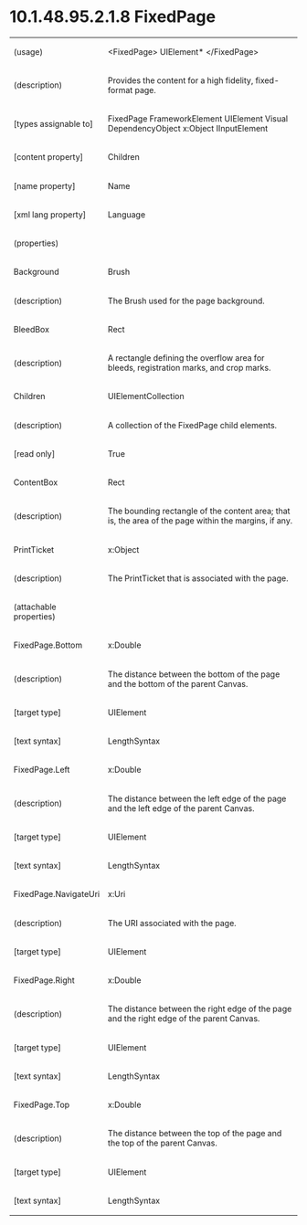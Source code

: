 <html dir="LTR" xmlns:mshelp="http://msdn.microsoft.com/mshelp" xmlns:ddue="http://ddue.schemas.microsoft.com/authoring/2003/5" xmlns:xlink="http://www.w3.org/1999/xlink" xmlns:tool="http://www.microsoft.com/tooltip"><body><input type="hidden" id="userDataCache" class="userDataStyle"><input type="hidden" id="hiddenScrollOffset"><img id="dropDownImage" style="display:none; height:0; width:0;" src="../local/drpdown.gif"><img id="dropDownHoverImage" style="display:none; height:0; width:0;" src="../local/drpdown_orange.gif"><img id="collapseImage" style="display:none; height:0; width:0;" src="../local/collapse.gif"><img id="expandImage" style="display:none; height:0; width:0;" src="../local/exp.gif"><img id="collapseAllImage" style="display:none; height:0; width:0;" src="../local/collall.gif"><img id="expandAllImage" style="display:none; height:0; width:0;" src="../local/expall.gif"><img id="copyImage" style="display:none; height:0; width:0;" src="../local/copycode.gif"><img id="copyHoverImage" style="display:none; height:0; width:0;" src="../local/copycodeHighlight.gif"><div id="header"><h1 class="heading">10.1.48.95.2.1.8 FixedPage</h1></div><div id="mainSection"><div id="mainBody"><div id="allHistory" class="saveHistory" onsave="saveAll()" onload="loadAll()"></div>
			<div id="sectionSection0" class="section" name="collapseableSection"><content xmlns="http://ddue.schemas.microsoft.com/authoring/2003/5" xmlns:wsd="http://wsdev.schemas.microsoft.com/authoring/2008/2" xmlns:msxsl="urn:schemas-microsoft-com:xslt" xmlns:script="urn:script" xmlns:build="urn:build">
				</content></div><div id="sectionSection1" class="section" name="collapseableSection"><content xmlns="http://ddue.schemas.microsoft.com/authoring/2003/5" xmlns:wsd="http://wsdev.schemas.microsoft.com/authoring/2008/2" xmlns:msxsl="urn:schemas-microsoft-com:xslt" xmlns:script="urn:script" xmlns:build="urn:build">
					<p xmlns=""><b></b></p><table class="ProtocolAuthoredTable" xmlns=""><tr>
								<td>
									<p>(usage)</p>
								</td>
								<td>
									<p>&lt;FixedPage&gt; UIElement* &lt;/FixedPage&gt;</p>
								</td>
							</tr><tr>
							<td>
								<p>(description)</p>
							</td>
							<td>
								<p>Provides the content for a high fidelity, fixed-format page.</p>
							</td>
						</tr><tr>
							<td>
								<p>[types assignable to]</p>
							</td>
							<td>
								<p>FixedPage FrameworkElement UIElement Visual DependencyObject x:Object IInputElement</p>
							</td>
						</tr><tr>
							<td>
								<p>[content property]</p>
							</td>
							<td>
								<p>Children</p>
							</td>
						</tr><tr>
							<td>
								<p>[name property]</p>
							</td>
							<td>
								<p>Name</p>
							</td>
						</tr><tr>
							<td>
								<p>[xml lang property]</p>
							</td>
							<td>
								<p>Language</p>
							</td>
						</tr><tr>
							<td>
								<p>(properties)</p>
							</td>
							<td>
							</td>
						</tr><tr>
							<td>
								<p>Background</p>
							</td>
							<td>
								<p>Brush</p>
							</td>
						</tr><tr>
							<td>
								<p>(description)</p>
							</td>
							<td>
								<p>The Brush used for the page background. </p>
							</td>
						</tr><tr>
							<td>
								<p>BleedBox</p>
							</td>
							<td>
								<p>Rect</p>
							</td>
						</tr><tr>
							<td>
								<p>(description)</p>
							</td>
							<td>
								<p>A rectangle defining the overflow area for bleeds, registration marks, and crop marks.</p>
							</td>
						</tr><tr>
							<td>
								<p>Children</p>
							</td>
							<td>
								<p>UIElementCollection</p>
							</td>
						</tr><tr>
							<td>
								<p>(description)</p>
							</td>
							<td>
								<p>A collection of the FixedPage child elements.</p>
							</td>
						</tr><tr>
							<td>
								<p>[read only]</p>
							</td>
							<td>
								<p>True</p>
							</td>
						</tr><tr>
							<td>
								<p>ContentBox</p>
							</td>
							<td>
								<p>Rect</p>
							</td>
						</tr><tr>
							<td>
								<p>(description)</p>
							</td>
							<td>
								<p>The bounding rectangle of the content area; that is, the area of the page within the margins, if any.</p>
							</td>
						</tr><tr>
							<td>
								<p>PrintTicket</p>
							</td>
							<td>
								<p>x:Object</p>
							</td>
						</tr><tr>
							<td>
								<p>(description)</p>
							</td>
							<td>
								<p>The PrintTicket that is associated with the page.</p>
							</td>
						</tr><tr>
							<td>
								<p>(attachable properties)</p>
							</td>
							<td>
							</td>
						</tr><tr>
							<td>
								<p>FixedPage.Bottom</p>
							</td>
							<td>
								<p>x:Double</p>
							</td>
						</tr><tr>
							<td>
								<p>(description)</p>
							</td>
							<td>
								<p>The distance between the bottom of the page and the bottom of the parent Canvas.</p>
							</td>
						</tr><tr>
							<td>
								<p>[target type]</p>
							</td>
							<td>
								<p>UIElement</p>
							</td>
						</tr><tr>
							<td>
								<p>[text syntax]</p>
							</td>
							<td>
								<p>LengthSyntax</p>
							</td>
						</tr><tr>
							<td>
								<p>FixedPage.Left</p>
							</td>
							<td>
								<p>x:Double</p>
							</td>
						</tr><tr>
							<td>
								<p>(description)</p>
							</td>
							<td>
								<p>The distance between the left edge of the page and the left edge of the parent Canvas.</p>
							</td>
						</tr><tr>
							<td>
								<p>[target type]</p>
							</td>
							<td>
								<p>UIElement</p>
							</td>
						</tr><tr>
							<td>
								<p>[text syntax]</p>
							</td>
							<td>
								<p>LengthSyntax</p>
							</td>
						</tr><tr>
							<td>
								<p>FixedPage.NavigateUri</p>
							</td>
							<td>
								<p>x:Uri</p>
							</td>
						</tr><tr>
							<td>
								<p>(description)</p>
							</td>
							<td>
								<p>The URI associated with the page.</p>
							</td>
						</tr><tr>
							<td>
								<p>[target type]</p>
							</td>
							<td>
								<p>UIElement</p>
							</td>
						</tr><tr>
							<td>
								<p>FixedPage.Right</p>
							</td>
							<td>
								<p>x:Double</p>
							</td>
						</tr><tr>
							<td>
								<p>(description)</p>
							</td>
							<td>
								<p>The distance between the right edge of the page and the right edge of the parent Canvas.</p>
							</td>
						</tr><tr>
							<td>
								<p>[target type]</p>
							</td>
							<td>
								<p>UIElement</p>
							</td>
						</tr><tr>
							<td>
								<p>[text syntax]</p>
							</td>
							<td>
								<p>LengthSyntax</p>
							</td>
						</tr><tr>
							<td>
								<p>FixedPage.Top</p>
							</td>
							<td>
								<p>x:Double</p>
							</td>
						</tr><tr>
							<td>
								<p>(description)</p>
							</td>
							<td>
								<p>The distance between the top of the page and the top of the parent Canvas.</p>
							</td>
						</tr><tr>
							<td>
								<p>[target type]</p>
							</td>
							<td>
								<p>UIElement</p>
							</td>
						</tr><tr>
							<td>
								<p>[text syntax]</p>
							</td>
							<td>
								<p>LengthSyntax</p>
							</td>
						</tr></table>
				</content></div><!--[if gte IE 5]>
			<tool:tip element="languageFilterToolTip" avoidmouse="false"/>
		<![endif]--></div><a name="feedback"></a><span></span></div></body></html>